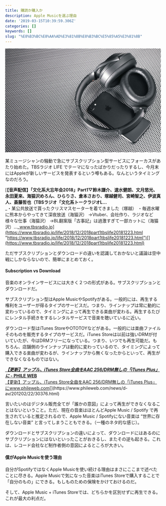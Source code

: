 ```yaml
---
title: 購読か購入か
description: Apple Musicを選ぶ理由
date: '2019-03-15T10:39:59.306Z'
categories: []
keywords: []
slug: "%E8%B3%BC%E8%AA%AD%E3%81%8B%E8%B3%BC%E5%85%A5%E3%81%8B"
---
```

![](1__VikJeT4lR3wORm3fS2ZKow.jpeg)

某ミュージシャンの騒動で急にサブスクリプション型サービスにフォーカスがあたり始めた。TBSラジオ LIFE でテーマになったばかりだったりするし、今月末にはAppleが新しいサービスを発表するという噂もある。なんというタイミングなのだろう。

[**【音声配信】「文化系大忘年会2018」Part1▽鈴木謙介、速水健朗、文月悠光、永田夏来、海猫沢めろん、ひらりさ、倉本さおり、塚越健司、宮崎智之、伊波真人、斎藤哲也（TBSラジオ「文化系トークラジオL…**  
_・某公共放送で貰ったクリスマスセーターを着てきました（塚越） ・毎週水曜に熊本からやってきて深夜放送（海猫沢） →Vtuber、会社作り、ラジオなど様々な仕事（海猫沢） →BL翻案版「古事記」は過激すぎて一部カットに（海猫沢）…_www.tbsradio.jp](https://www.tbsradio.jp/life/2018/12/2018part1tbslife20181223.html "https://www.tbsradio.jp/life/2018/12/2018part1tbslife20181223.html")[](https://www.tbsradio.jp/life/2018/12/2018part1tbslife20181223.html)

ただサブスクリプションとダウンロードの違いを認識しておかないと議論は空中戦にしかならないので、簡単にまとめておく。

#### Subscription vs Download

音楽のオンラインサービスには大きく２つの形式がある。サブスクリプションとダウンロードだ。

サブスクリプション型はApple MusicやSpotifyがある。一般的には、再生する権利をユーザーが得るタイプのサービスだ。つまり、ラインナップは常に動的に変わっているので、タイミングによって再生できる楽曲が変わる。再生するたびにレンタル手続きをするレンタルサービスで音楽を聴いているに近い。

ダウンロード型はiTunes StoreやOTOTOYなどがある。一般的には楽曲ファイルそのものを販売するタイプのサービスだ。iTunes Storeは以前は強いDRMが付いていたが、今はDRMフリーになっている。つまり、いつでも再生可能だ。もちろん、店舗側のラインナップは動的に変わっているので、タイミングによって購入できる楽曲が変わるが、ラインナップから無くなったからといって、再生ができなくなるものではない。

[**_【更新】アップル、iTunes Store全曲をAAC 256/DRM無しの「iTunes Plus」に_ - PHILE WEB**  
【更新】アップル、iTunes Store全曲をAAC 256/DRM無しの「iTunes Plus」にwww.phileweb.com](https://www.phileweb.com/news/d-av/201202/22/30376.html "https://www.phileweb.com/news/d-av/201202/22/30376.html")[](https://www.phileweb.com/news/d-av/201202/22/30376.html)

言いたいのはデジタル販売全てが「誰かの意図」によって再生ができなくなることはないということ。ただ、現在の音楽はほとんどApple Music / Spotify で再生されていると推定されるので、Apple Music / Spotifyにない音楽は “世界に存在しない音楽” と言ってしまうこともできる。（一種のネタ的な感じ）。

ダウンロードとサブスクリプションの違いによって、ダウンロードにはあるのにサブクリプションにはないといったことがおきるし、またその逆も起きる。これは、レコード会社など制作者側の意図によるところが大きい。

#### 僕がApple Musicを使う理由

自分がSpotifyではなくApple Musicを使い続ける理由はまさにここまで述べたことに尽きる。Apple Musicで気になった音楽はiTunes Storeで購入することで「自分のもの」にできる。もしものための保険をかけておけるのだ。

そして、Apple Music + iTunes Storeでは、どちらかを区別せずに再生できる。これが最大の利点だ。